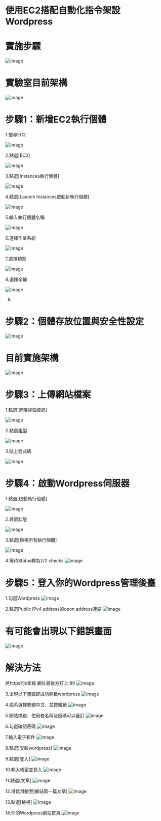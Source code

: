 # 使用EC2搭配自動化指令架設Wordpress

# 實施步驟

![image](https://user-images.githubusercontent.com/103306835/220606021-d046a359-314d-4e01-b950-847d41107714.png)

# 實驗室目前架構

![image](https://user-images.githubusercontent.com/103306835/220606077-f17fb650-eee3-49c1-8158-cb1b10cdb078.png)


# 步驟1：新增EC2執行個體
1.搜尋EC2

![image](https://user-images.githubusercontent.com/103306835/163394416-ae8cb55f-5498-4f54-bc86-9873bb2d0831.png)

2.點選[EC2]

![image](https://user-images.githubusercontent.com/103306835/163394462-976d94b2-0f0b-4c5d-a4a5-e33cdfe31584.png)

3.點選[Instances執行個體]

![image](https://user-images.githubusercontent.com/103306835/163394525-504888e6-32a2-40b2-b4a2-f9b33483a5bd.png)

4.點選[Launch Instances啟動新執行個體]

![image](https://user-images.githubusercontent.com/103306835/163394805-610e7c8b-9731-4155-afb2-a0a75b6b5837.png)

5.輸入執行個體名稱

![image](https://user-images.githubusercontent.com/103306835/220606185-125be3a2-941c-4b51-893d-b6597dd5c7f1.png)

6.選擇作業系統

![image](https://user-images.githubusercontent.com/103306835/220606267-b06e36da-6d84-4140-8f3b-4afe1f9eb8db.png)

7.選擇類型

![image](https://user-images.githubusercontent.com/103306835/220606348-6c1cb1a0-c8f6-4f4d-9566-30f4a867ad1c.png)

8.選擇金鑰

![image](https://user-images.githubusercontent.com/103306835/220606406-35423737-2cb1-46de-8c02-7233501fdca0.png)

9.

# 步驟2：個體存放位置與安全性設定

![image](https://user-images.githubusercontent.com/103306835/220606509-394f38d1-8e93-4332-bde2-3ac82b77fae9.png)


# 目前實施架構

![image](https://user-images.githubusercontent.com/103306835/220607651-b53d7157-d007-47f0-8522-e056d2083b7b.png)


# 步驟3：上傳網站檔案

1.點選[進階詳細資訊]

![image](https://user-images.githubusercontent.com/103306835/220606642-50eceb03-64c7-4fa9-b84b-afb5b91a43a8.png)

2.點選[複製](檔案連結:https://github.com/EISCFCU/11102ACF/blob/main/wordpress.aws.sh)

![image](https://user-images.githubusercontent.com/103306835/220606735-19f51036-e6e0-4f8f-9c57-0286b30f53ba.png)


3.貼上程式碼

![image](https://user-images.githubusercontent.com/103306835/220606837-3206f952-22ac-44af-8397-bb47a4e819dd.png)


# 步驟4：啟動Wordpress伺服器

1.點選[啟動執行個體]

![image](https://user-images.githubusercontent.com/103306835/220607042-4ba39bea-e8d2-46fb-aaf5-60a64f19d638.png)

2.建置狀態

![image](https://user-images.githubusercontent.com/103306835/220607118-737b7806-da17-4387-93e9-9d115d8e1d5a.png)


3.點選[檢視所有執行個體]

![image](https://user-images.githubusercontent.com/103306835/220607183-c3e79e20-487b-4b9f-886d-d0a23fbf809f.png)

4.等待Status轉為2/2 checks
![image](https://user-images.githubusercontent.com/103306835/163399726-b86aa254-6f7a-4a81-a009-1fdab2012d0f.png)

# 步驟5：登入你的Wordpress管理後臺

1.勾選Wordpress
![image](https://user-images.githubusercontent.com/103306835/163399889-1a9b3e2e-8107-4540-9493-c75408ac6551.png)

2.點選Public IPv4 address的open address連結
![image](https://user-images.githubusercontent.com/103306835/163400022-b06e5736-adbb-4d9b-ae43-216e6dc4f57c.png)

# 有可能會出現以下錯誤畫面
![image](https://user-images.githubusercontent.com/103306835/163400067-6d06dda1-2f50-46c1-8ea7-875947f4b42f.png)

# 解決方法
將https的s拿掉 網址最後方打上:80
![image](https://user-images.githubusercontent.com/103306835/163400184-57376b83-bae9-46f0-9441-87f4ec1c0be1.png)

3.出現以下畫面即成功開啟wordpress
![image](https://user-images.githubusercontent.com/103306835/163400333-0f10b86d-667d-43ce-9c15-ab3503eceda2.png)

4.語系選擇繁體中文，並按繼續
![image](https://user-images.githubusercontent.com/103306835/163400400-0d7d5a46-e289-41eb-ba61-38f96885af6d.png)

5.網站標題、使用者名稱及密碼可以自訂
![image](https://user-images.githubusercontent.com/103306835/163400479-28f2ef3c-f09e-489d-ae96-0b6fd2eb98d9.png)

6.勾選確認密碼
![image](https://user-images.githubusercontent.com/103306835/163400543-042e4310-7214-4e95-b6b3-641f32b400e8.png)

7.輸入電子郵件
![image](https://user-images.githubusercontent.com/103306835/163400604-72b0527b-c3b3-4cfb-97ac-ea9843a96857.png)

8.點選[安裝wordpress]
![image](https://user-images.githubusercontent.com/103306835/163400670-e68f1812-d9b2-4e60-a4a6-0fea00949c8e.png)

9.點選[登入]
![image](https://user-images.githubusercontent.com/103306835/163400713-07b6d360-52a6-4d5c-834c-d82aa68b2286.png)

10.輸入帳密並登入
![image](https://user-images.githubusercontent.com/103306835/163400766-31c08108-ff7b-4ad1-8f98-bfa2a92ba1b1.png)

11.點選[文章]
![image](https://user-images.githubusercontent.com/103306835/163400837-9f6814da-8532-467b-afad-188d7b170ab8.png)

12.滑鼠滑動至[網站第一篇文章]
![image](https://user-images.githubusercontent.com/103306835/163400884-d0339522-11d4-428b-8092-90c01041b999.png)

13.點選[檢視]
![image](https://user-images.githubusercontent.com/103306835/163400927-9cb48656-8a68-4e0a-be51-e6016dcb431c.png)

14.你的Wordpress網站首頁
![image](https://user-images.githubusercontent.com/103306835/163400979-786c03df-182c-46b6-9f7f-e887e09ad195.png)









